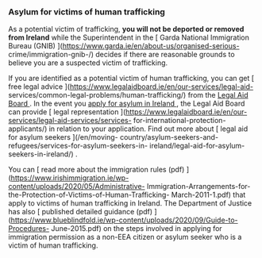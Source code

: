 ###  Asylum for victims of human trafficking

As a potential victim of trafficking, **you will not be deported or removed
from Ireland** while the Superintendent in the [ Garda National Immigration
Bureau (GNIB) ](https://www.garda.ie/en/about-us/organised-serious-
crime/immigration-gnib-/) decides if there are reasonable grounds to believe
you are a suspected victim of trafficking.

If you are identified as a potential victim of human trafficking, you can get
[ free legal advice ](https://www.legalaidboard.ie/en/our-services/legal-aid-
services/common-legal-problems/human-trafficking/) from the [ Legal Aid Board
](/en/justice/legal-aid-and-advice/legal-aid-board/) . In the event you [
apply for asylum in Ireland
](https://www.citizensinformation.ie/en/moving_country/asylum_seekers_and_refugees/the_asylum_process_in_ireland/)
, the Legal Aid Board can provide [ legal representation
](https://www.legalaidboard.ie/en/our-services/legal-aid-services/services-
for-international-protection-applicants/) in relation to your application.
Find out more about [ legal aid for asylum seekers ](/en/moving-
country/asylum-seekers-and-refugees/services-for-asylum-seekers-in-
ireland/legal-aid-for-asylum-seekers-in-ireland/) .

You can [ read more about the immigration rules (pdf)
](https://www.irishimmigration.ie/wp-content/uploads/2020/05/Administrative-
Immigration-Arrangements-for-the-Protection-of-Victims-of-Human-Trafficking-
March-2011-1.pdf) that apply to victims of human trafficking in Ireland. The
Department of Justice has also [ published detailed guidance (pdf)
](https://www.blueblindfold.ie/wp-content/uploads/2020/09/Guide-to-Procedures-
June-2015.pdf) on the steps involved in applying for immigration permission as
a non-EEA citizen or asylum seeker who is a victim of human trafficking.
